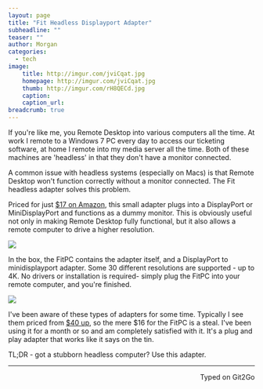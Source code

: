 ```yaml
---
layout: page
title: "Fit Headless Displayport Adapter"
subheadline: ""
teaser: ""
author: Morgan
categories:
  - tech
image:
    title: http://imgur.com/jviCqat.jpg
    homepage: http://imgur.com/jviCqat.jpg
    thumb: http://imgur.com/rH8QECd.jpg
    caption:
    caption_url:
breadcrumb: true
---
```


If you're like me, you Remote Desktop into various computers all the time. At work I remote to a Windows 7 PC every day to access our ticketing software, at home I remote into my media server all the time. Both of these machines are 'headless' in that they don't have a monitor connected.

A common issue with headless systems (especially on Macs) is that Remote Desktop won't function correctly without a monitor connected. The Fit headless adapter solves this problem.

Priced for just [$17 on Amazon](https://www.amazon.com/gp/product/B01MS8FLBM/ref=oh_aui_detailpage_o02_s00?ie=UTF8&psc=1), this small adapter plugs into a DisplayPort or MiniDisplayPort and functions as a dummy monitor. This is obviously useful not only in making Remote Desktop fully functional, but it also allows a remote computer to drive a higher resolution.

![](http://imgur.com/oXY3sUe.jpg)

In the box, the FitPC contains the adapter itself, and a DisplayPort to minidisplayport adapter. Some 30 different resolutions are supported - up to 4K. No drivers or installation is required- simply plug the FitPC into your remote computer, and you're finished.

![](http://imgur.com/nXhKhtX.jpg)

I've been aware of these types of adapters for some time. Typically I see them priced from [$40 up](http://www.newertech.com/products/hdmi_headless_video_adapter.php), so the mere $16 for the FitPC is a steal. I've been using it for a month or so and am completely satisfied with it. It's a plug and play adapter that works like it says on the tin.

TL;DR - got a stubborn headless computer? Use this adapter.

---
<p align="right">Typed on Git2Go</p>
